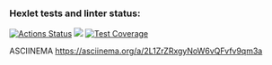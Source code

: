 ### Hexlet tests and linter status:
[![Actions Status](https://github.com/Korvo-iam/python-project-50/actions/workflows/hexlet-check.yml/badge.svg)](https://github.com/Korvo-iam/python-project-50/actions)
<a href="https://codeclimate.com/github/Korvo-iam/python-project-50/maintainability"><img src="https://api.codeclimate.com/v1/badges/cff67099e9bb24915e6a/maintainability" /></a>
[![Test Coverage](https://api.codeclimate.com/v1/badges/cff67099e9bb24915e6a/test_coverage)](https://codeclimate.com/github/Korvo-iam/python-project-50/test_coverage)

ASCIINEMA
https://asciinema.org/a/2L1ZrZRxgyNoW6vQFvfv9qm3a

